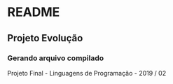 # README

## Projeto Evolução

### Gerando arquivo compilado

Projeto Final - Linguagens de Programação - 2019 / 02